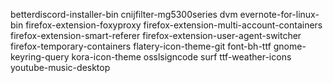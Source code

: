 betterdiscord-installer-bin
cnijfilter-mg5300series
dvm
evernote-for-linux-bin
firefox-extension-foxyproxy
firefox-extension-multi-account-containers
firefox-extension-smart-referer
firefox-extension-user-agent-switcher
firefox-temporary-containers
flatery-icon-theme-git
font-bh-ttf
gnome-keyring-query
kora-icon-theme
osslsigncode
surf
ttf-weather-icons
youtube-music-desktop
